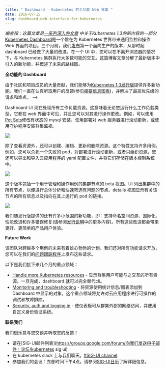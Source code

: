 ```yaml
---
title: " Dashboard - Kubernetes 的全功能 Web 界面 "
date: 2016-07-15
slug: dashboard-web-interface-for-kubernetes
---
```


<!--
---
title: " Dashboard - Full Featured Web Interface for Kubernetes "
date: 2016-07-15
slug: dashboard-web-interface-for-kubernetes
url: /zh/blog/2016/07/Dashboard-Web-Interface-For-Kubernetes
---
-->

<!--
_Editor’s note: this post is part of a [series of in-depth articles](https://kubernetes.io/blog/2016/07/five-days-of-kubernetes-1-3) on what's new in Kubernetes 1.3_

[Kubernetes Dashboard](http://github.com/kubernetes/dashboard) is a project that aims to bring a general purpose monitoring and operational web interface to the Kubernetes world.&nbsp;Three months ago we [released](https://kubernetes.io/blog/2016/04/building-awesome-user-interfaces-for-kubernetes) the first production ready version, and since then the dashboard has made massive improvements. In a single UI, you’re able to perform majority of possible interactions with your Kubernetes clusters without ever leaving your browser. This blog post breaks down new features introduced in the latest release and outlines the roadmap for the future.&nbsp;
-->

_编者按：这篇文章是[一系列深入的文章](https://kubernetes.io/blog/2016/07/five-days-of-kubernetes-1-3) 中关于Kubernetes 1.3的新内容的一部分_
[Kubernetes Dashboard](http://github.com/kubernetes/dashboard)是一个旨在为 Kubernetes 世界带来通用监控和操作 Web 界面的项目。三个月前，我们[发布](https://kubernetes.io/blog/2016/04/building-awesome-user-interfaces-for-kubernetes)第一个面向生产的版本，从那时起 dashboard 已经做了大量的改进。在一个 UI 中，您可以在不离开浏览器的情况下，与 Kubernetes 集群执行大多数可能的交互。这篇博客文章分解了最新版本中引入的新功能，并概述了未来的路线图。

<!--
**Full-Featured Dashboard**

Thanks to a large number of contributions from the community and project members, we were able to deliver many new features for [Kubernetes 1.3 release](https://kubernetes.io/blog/2016/07/kubernetes-1.3-bridging-cloud-native-and-enterprise-workloads). We have been carefully listening to all the great feedback we have received from our users (see the [summary infographics](http://static.lwy.io/img/kubernetes_dashboard_infographic.png)) and addressed the highest priority requests and pain points.
-->

**全功能的 Dashboard**

由于社区和项目成员的大量贡献，我们能够为[Kubernetes 1.3发行版](https://kubernetes.io/blog/2016/07/kubernetes-1-3-bridging-cloud-native-and-enterprise-workloads/)提供许多新功能。我们一直在认真听取用户的反馈(参见[摘要信息图表](http://static.lwy.io/img/kubernetes_dashboard_infographic.png))，并解决了最高优先级的请求和难点。
-->

<!--
The Dashboard UI now handles all workload resources. This means that no matter what workload type you run, it is visible in the web interface and you can do operational changes on it. For example, you can modify your stateful MySQL installation with [Pet Sets](/docs/user-guide/petset/), do a rolling update of your web server with Deployments or install cluster monitoring with DaemonSets.&nbsp;



 [![](https://lh3.googleusercontent.com/p9bMGxPx4jE6_Z2KB-MktmyuAxyFst-bEk29M_Bn0Bj5ul7uzinH6u5WjHsMmqhGvBwlABZt06dwQ5qkBZiLq_EM1oddCmpwChvXDNXZypaS5l8uzkKuZj3PBUmzTQT4dgDxSXgz) ](https://lh3.googleusercontent.com/p9bMGxPx4jE6_Z2KB-MktmyuAxyFst-bEk29M_Bn0Bj5ul7uzinH6u5WjHsMmqhGvBwlABZt06dwQ5qkBZiLq_EM1oddCmpwChvXDNXZypaS5l8uzkKuZj3PBUmzTQT4dgDxSXgz)
-->

Dashboard UI 现在处理所有工作负载资源。这意味着无论您运行什么工作负载类型，它都在 web 界面中可见，并且您可以对其进行操作更改。例如，可以使用[Pet Sets](/docs/user-guide/petset/)修改有状态的 mysql 安装，使用部署对 web 服务器进行滚动更新，或使用守护程序安装群集监视。



 [![](https://lh3.googleusercontent.com/p9bMGxPx4jE6_Z2KB-MktmyuAxyFst-bEk29M_Bn0Bj5ul7uzinH6u5WjHsMmqhGvBwlABZt06dwQ5qkBZiLq_EM1oddCmpwChvXDNXZypaS5l8uzkKuZj3PBUmzTQT4dgDxSXgz) ](https://lh3.googleusercontent.com/p9bMGxPx4jE6_Z2KB-MktmyuAxyFst-bEk29M_Bn0Bj5ul7uzinH6u5WjHsMmqhGvBwlABZt06dwQ5qkBZiLq_EM1oddCmpwChvXDNXZypaS5l8uzkKuZj3PBUmzTQT4dgDxSXgz)

<!--
In addition to viewing resources, you can create, edit, update, and delete them. This feature enables many use cases. For example, you can kill a failed Pod, do a rolling update on a Deployment, or just organize your resources. You can also export and import YAML configuration files of your cloud apps and store them in a version control system.



 ![](https://lh6.googleusercontent.com/zz-qjNcGgvWXrK1LIipUdIdPyeWJ1EyPVJxRnSvI6pMcLBkxDxpQt-ObsIiZsS_X0RjVBWtXYO5TCvhsymb__CGXFzKuPUnUrB4HKnAMsxtYdWLwMmHEb8c9P9Chzlo5ePHRKf5O)
-->

除了查看资源外，还可以创建、编辑、更新和删除资源。这个特性支持许多用例。例如，您可以杀死一个失败的 pod，对部署进行滚动更新，或者只组织资源。您还可以导出和导入云应用程序的 yaml 配置文件，并将它们存储在版本控制系统中。



 ![](https://lh6.googleusercontent.com/zz-qjNcGgvWXrK1LIipUdIdPyeWJ1EyPVJxRnSvI6pMcLBkxDxpQt-ObsIiZsS_X0RjVBWtXYO5TCvhsymb__CGXFzKuPUnUrB4HKnAMsxtYdWLwMmHEb8c9P9Chzlo5ePHRKf5O)

<!--
The release includes a beta view of cluster nodes for administration and operational use cases. The UI lists all nodes in the cluster to allow for overview analysis and quick screening for problematic nodes. The details view shows all information about the node and links to pods running on it.



 ![](https://lh6.googleusercontent.com/3CSTUy-8Tz-yAL9tCqxNUqMcWJYKK0dwk7kidE9zy-L-sXFiD4A4Y2LKEqbJKgI6Fl6xbzYxsziI8dULVXPJbu6eU0ci7hNtqi3tTuhdbVD6CG3EXw151fvt2MQuqumHRbab6g-_)
-->

这个版本包括一个用于管理和操作用例的集群节点的 beta 视图。UI 列出集群中的所有节点，以便进行总体分析和快速筛选有问题的节点。details 视图显示有关该节点的所有信息以及指向在其上运行的 pod 的链接。



 ![](https://lh6.googleusercontent.com/3CSTUy-8Tz-yAL9tCqxNUqMcWJYKK0dwk7kidE9zy-L-sXFiD4A4Y2LKEqbJKgI6Fl6xbzYxsziI8dULVXPJbu6eU0ci7hNtqi3tTuhdbVD6CG3EXw151fvt2MQuqumHRbab6g-_)

<!--
There are also many smaller scope new features that the we shipped with the release, namely: support for namespaced resources, internationalization, performance improvements, and many bug fixes (find out more in the [release notes](https://github.com/kubernetes/dashboard/releases/tag/v1.1.0)). All these improvements result in a better and simpler user experience of the product.
-->

我们随发行版提供的还有许多小范围的新功能，即：支持命名空间资源、国际化、性能改进和许多错误修复(请参阅[发行说明](https://github.com/kubernetes/dashboard/releases/tag/v1.1.0)中的更多内容)。所有这些改进都会带来更好、更简单的产品用户体验。

<!--
**Future Work**



The team has ambitious plans for the future spanning across multiple use cases. We are also open to all feature requests, which you can post on our [issue tracker](https://github.com/kubernetes/dashboard/issues).
-->

**Future Work**



该团队对跨越多个用例的未来有着雄心勃勃的计划。我们还对所有功能请求开放，您可以在我们的[问题跟踪程序](https://github.com/kubernetes/dashboard/issues)上发布这些请求。

<!--
Here is a list of our focus areas for the following months:

- [Handle more Kubernetes resources](https://github.com/kubernetes/dashboard/issues/961) - To show all resources that a cluster user may potentially interact with. Once done, Dashboard can act as a complete replacement for CLI.&nbsp;
- [Monitoring and troubleshooting](https://github.com/kubernetes/dashboard/issues/962) - To add resource usage statistics/graphs to the objects shown in Dashboard. This focus area will allow for actionable debugging and troubleshooting of cloud applications.
- [Security, auth and logging in](https://github.com/kubernetes/dashboard/issues/964) - Make Dashboard accessible from networks external to a Cluster and work with custom authentication systems.
-->

以下是我们接下来几个月的重点领域：

- [Handle more Kubernetes resources](https://github.com/kubernetes/dashboard/issues/961) - 显示群集用户可能与之交互的所有资源。一旦完成，dashboard 就可以完全替代cli。
- [Monitoring and troubleshooting](https://github.com/kubernetes/dashboard/issues/962) - 将资源使用统计信息/图表添加到 Dashboard 中显示的对象。这个重点领域将允许对云应用程序进行可操作的调试和故障排除。
- [Security, auth and logging in](https://github.com/kubernetes/dashboard/issues/964) - 使仪表板可从群集外部的网络访问，并使用自定义身份验证系统。

<!--
**Connect With Us**



We would love to talk with you and hear your feedback!

- Email us at the [SIG-UI mailing list](https://groups.google.com/forum/#!forum/kubernetes-sig-ui)
- Chat with us on the Kubernetes Slack&nbsp;[#SIG-UI channel](https://kubernetes.slack.com/messages/sig-ui/)
- Join our meetings: 4PM CEST. See the [SIG-UI calendar](https://calendar.google.com/calendar/embed?src=google.com_52lm43hc2kur57dgkibltqc6kc%40group.calendar.google.com&ctz=Europe/Warsaw) for details.





_-- Piotr Bryk, Software Engineer, Google_
-->

**联系我们**



我们很乐意与您交谈并听取您的反馈！

- 请在[SIG-UI邮件列表](https://groups.google.com/forum/向我们发送电子邮件！论坛/kubernetes sig ui)
- 在 kubernetes slack 上与我们聊天。[#SIG-UI channel](https://kubernetes.slack.com/messages/sig-ui/)
- 参加我们的会议：东部时间下午4点。请参阅[SIG-UI日历](https://calendar.google.com/calendar/embed?src=google.com_52lm43hc2kur57dgkibltqc6kc%40group.calendar.google.com&ctz=Europe/Warsaw)了解详细信息。
